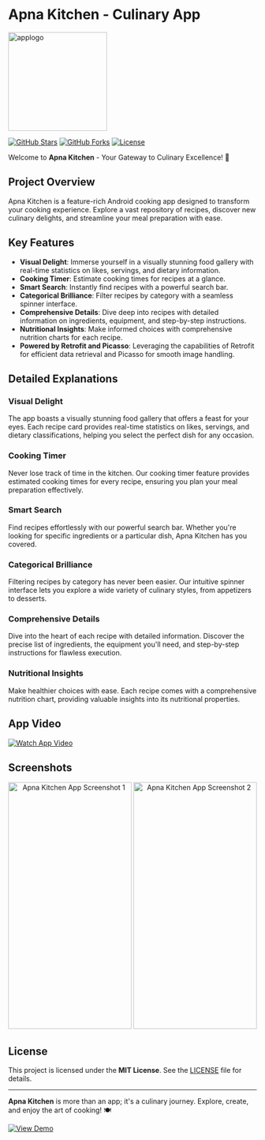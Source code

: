 # Apna Kitchen - Culinary App


<img src="https://github.com/VedantiBhoyar/Apna_Kitchen/assets/71519458/929118d8-fb36-4d76-9e14-c8911a5089ea" alt="applogo" width="200"/>



[![GitHub Stars](https://img.shields.io/github/stars/VedantiBhoyar/Apna_Kitchen?style=for-the-badge&logo=github&color=yellow)](https://github.com/VedantiBhoyar/Apna_Kitchen/stargazers)
[![GitHub Forks](https://img.shields.io/github/forks/VedantiBhoyar/Apna_Kitchen?style=for-the-badge&logo=github&color=green)](https://github.com/VedantiBhoyar/Apna_Kitchen/network/members)
[![License](https://img.shields.io/github/license/VedantiBhoyar/Apna_Kitchen?style=for-the-badge&logo=opensourceinitiative&color=blue)](LICENSE)


Welcome to **Apna Kitchen** - Your Gateway to Culinary Excellence! 🍳

## Project Overview

Apna Kitchen is a feature-rich Android cooking app designed to transform your cooking experience. Explore a vast repository of recipes, discover new culinary delights, and streamline your meal preparation with ease.

## Key Features

- **Visual Delight**: Immerse yourself in a visually stunning food gallery with real-time statistics on likes, servings, and dietary information.
- **Cooking Timer**: Estimate cooking times for recipes at a glance.
- **Smart Search**: Instantly find recipes with a powerful search bar.
- **Categorical Brilliance**: Filter recipes by category with a seamless spinner interface.
- **Comprehensive Details**: Dive deep into recipes with detailed information on ingredients, equipment, and step-by-step instructions.
- **Nutritional Insights**: Make informed choices with comprehensive nutrition charts for each recipe.
- **Powered by Retrofit and Picasso**: Leveraging the capabilities of Retrofit for efficient data retrieval and Picasso for smooth image handling.

## Detailed Explanations

### Visual Delight
The app boasts a visually stunning food gallery that offers a feast for your eyes. Each recipe card provides real-time statistics on likes, servings, and dietary classifications, helping you select the perfect dish for any occasion.

### Cooking Timer
Never lose track of time in the kitchen. Our cooking timer feature provides estimated cooking times for every recipe, ensuring you plan your meal preparation effectively.

### Smart Search
Find recipes effortlessly with our powerful search bar. Whether you're looking for specific ingredients or a particular dish, Apna Kitchen has you covered.

### Categorical Brilliance
Filtering recipes by category has never been easier. Our intuitive spinner interface lets you explore a wide variety of culinary styles, from appetizers to desserts.

### Comprehensive Details
Dive into the heart of each recipe with detailed information. Discover the precise list of ingredients, the equipment you'll need, and step-by-step instructions for flawless execution.

### Nutritional Insights
Make healthier choices with ease. Each recipe comes with a comprehensive nutrition chart, providing valuable insights into its nutritional properties.

## App Video

[![Watch App Video](video_thumbnail.png)](https://github.com/VedantiBhoyar/Apna_Kitchen/assets/71519458/511a2927-d677-488a-ac48-e87c8c8de435)


## Screenshots

<p align="center">
  <img src="screenshot1.png" alt="Apna Kitchen App Screenshot 1" width="250" height="500">
  <img src="screenshot2.png" alt="Apna Kitchen App Screenshot 2" width="250" height="500">
</p>

## License

This project is licensed under the **MIT License**. See the [LICENSE](LICENSE) file for details.

---

**Apna Kitchen** is more than an app; it's a culinary journey. Explore, create, and enjoy the art of cooking! 🍽️

[![View Demo](https://img.shields.io/badge/View%20Demo-blue?style=for-the-badge)](https://yourdemoURL.com)
